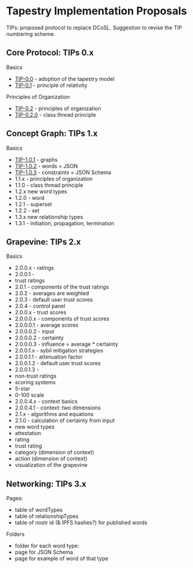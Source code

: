 Tapestry Implementation Proposals
=====

TIPs: proposed protocol to replace DCoSL. Suggestion to revise the TIP numbering scheme.

## Core Protocol: TIPs 0.x

Basics
- [TIP-0.0]() - adoption of the tapestry model
- [TIP-0.1]() - principle of relativity

Principles of Organization
- [TIP-0.2]() - principles of organization
- [TIP-0.2.0]() - class thread principle

## Concept Graph: TIPs 1.x

Basics
- [TIP-1.0.1]() - graphs
- [TIP-1.0.2]() - words = JSON
- [TIP-1.0.3]() - constraints = JSON Schema
- 1.1.x - principles of organization
- 1.1.0 - class thread principle
- 1.2.x new word types
- 1.2.0 - word
- 1.2.1 - superset
- 1.2.2 - set
- 1.3.x new relationship types
- 1.3.1 - initiation, propagation, termination

## Grapevine: TIPs 2.x

Basics
- 2.0.0.x - ratings
- 2.0.0.1 -
- trust ratings
- 2.0.1 - components of the trust ratings
- 2.0.2 - averages are weighted
- 2.0.3 - default user trust scores
- 2.0.4 - control panel
- 2.0.0.x - trust scores
- 2.0.0.0.x - components of trust scores
- 2.0.0.0.1 - average scores
- 2.0.0.0.2 - input
- 2.0.0.0.2 - certainty
- 2.0.0.0.3 - influence = average * certainty
- 2.0.0.1.x - sybil mitigation strategies
- 2.0.0.1.1 - attenuation factor
- 2.0.0.1.2 - default user trust scores
- 2.0.0.1.3 -
- non-trust ratings
- scoring systems
- 5-star
- 0-100 scale
- 2.0.0.4.x - context basics
- 2.0.0.4.1 - context: two dimensions
- 2.1.x - algorithms and equations
- 2.1.0 - calculation of certainty from input
- new word types
- attestation
- rating
- trust rating
- category (dimension of context)
- action (dimension of context)
- visualization of the grapevine

## Networking: TIPs 3.x

Pages:
- table of wordTypes
- table of relationshipTypes
- table of nostr id (& IPFS hashes?) for published words

Folders
- folder for each word type: 
- page for JSON Schema 
- page for example of word of that type

